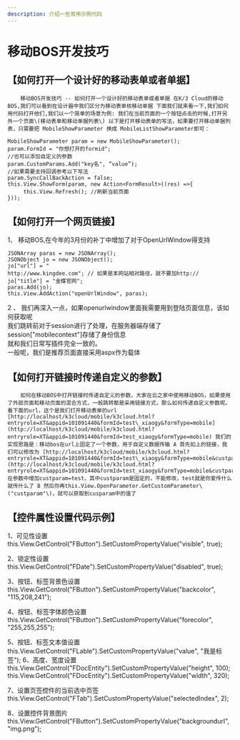 ```yaml
---
description: 介绍一些常用示例代码
---
```


# 移动BOS开发技巧

## 【如何打开一个设计好的移动表单或者单据】

        移动BOS开发技巧 -- 如何打开一个设计好的移动表单或者单据 在K/3 Cloud的移动BOS,我们可以看到在设计器中我们区分为移动表单核移动单据 下面我们就来看一下,我们如何用代码打开他们,我们以一个简单的场景为例: 我们在当前页面的一个按钮点击的时候,打开另外一个页面\(移动表单和移动单据列表\) 以下是打开移动表单的写法，如果要打开移动单据列表，只需要把 MobileShowParameter 换成 MobileListShowParameter即可：

```text
MobileShowParameter param = new MobileShowParameter();                
param.FormId = "你想打开的formid";
//也可以添加自定义的参数                
param.CustomParams.Add("key名", “value”);
//如果需要支持回调参考以下写法
param.SyncCallBackAction = false; 
this.View.ShowForm(param, new Action<FormResult>((res) =>{ 
     this.View.Refresh(); //刷新当前页面 
}));
```

## 【如何打开一个网页链接】

 1、  移动BOS,在今年的3月份的补丁中增加了对于OpenUrlWindow得支持

```text
JSONArray paras = new JSONArray();
JSONObject jo = new JSONObject();
jo["url"] = "
http://www.kingdee.com"; // 如果是本网站相对路径，就不要加http://
jo["title"] = "金蝶官网";
paras.Add(jo);
this.View.AddAction("openUrlWindow", paras);
```

2 、 我们再深入一点，如果openurlwindow里面我需要用到登陆页面信息，该如何获取呢  
       我们跳转前对于session进行了处理，在服务器端存储了session\["mobilecontext"\]存储了身份信息  
       就和我们日常写插件完全一致的。  
       一般呢，我们是推荐页面直接采用aspx作为载体

## 【如何打开链接时传递自定义的参数】

        如何在移动BOS中打开链接时传递自定义的参数，大家在云之家中使用移动BOS，如果使用了外部页面和移动页面的混合方式，一般跳转都是采用链接方式，那么如何传递自定义参数呢。看下面的url，这个是我们打开移动表单的url [http://localhost/k3cloud/mobile/k3cloud.html?entryrole=XT&appid=101091440&formId=test\_xiaogy&formType=mobile](http://localhost/k3cloud/mobile/k3cloud.html?entryrole=XT&appid=101091440&formId=test_xiaogy&formType=mobile) 我们的实现思路是：移动bos在url上固定了一个参数，用于自定义数据传输 A 首先如上的链接，我们可以修改为 [http://localhost/k3cloud/mobile/k3cloud.html?entryrole=XT&appid=101091440&formId=test\_xiaogy&formType=mobile&custparam=test](http://localhost/k3cloud/mobile/k3cloud.html?entryrole=XT&appid=101091440&formId=test_xiaogy&formType=mobile&custparam=test) 在参数中增加custparam=test，其中custparam是固定的，不能修改，test就是你爱传什么就传什么了 B 然后你再this.View.OpenParameter.GetCustomParameter\("custparam"\)，就可以获取到cusparam中的值了

## 【控件属性设置代码示例】

1、可见性设置 this.View.GetControl\("FButton"\).SetCustomPropertyValue\("visible", true\); 

2、锁定性设置 this.View.GetControl\("FDate"\).SetCustomPropertyValue\("disabled", true\); 

3、按钮、标签背景色设置 this.View.GetControl\("FButton"\).SetCustomPropertyValue\("backcolor", "115,208,241"\); 

4、按钮、标签字体颜色设置 this.View.GetControl\("FButton"\).SetCustomPropertyValue\("forecolor", "255,255,255"\); 

5、按钮、标签文本值设置 this.View.GetControl\("FLable"\).SetCustomPropertyValue\("value", "我是标签"\); 6、高度、宽度设置 this.View.GetControl\("FDocEntity"\).SetCustomPropertyValue\("height", 100\); this.View.GetControl\("FDocEntity"\).SetCustomPropertyValue\("width", 320\); 

7、设置页签控件的当前选中页签 this.View.GetControl\("FTab"\).SetCustomPropertyValue\("selectedIndex", 2\); 

8、设置控件背景图片 this.View.GetControl\("FButton"\).SetCustomPropertyValue\("backgroundurl", "img.png"\);


